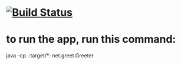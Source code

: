 # [![Build Status](https://travis-ci.org/Ayabonga2017/greetings-in-java.svg?branch=master)](https://travis-ci.org/Ayabonga2017/greetings-in-java)

# to run the app, run this command:

java -cp .:target/*: net.greet.Greeter
